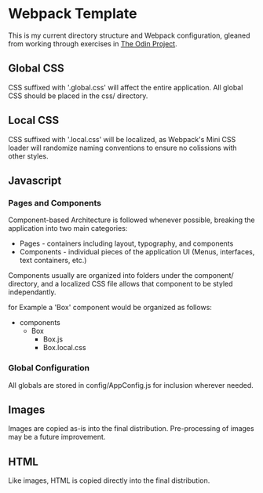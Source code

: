 # Webpack Template

This is my current directory structure and Webpack configuration, gleaned from working through exercises in [The Odin Project](https://www.theodinproject.com). 

## Global CSS

CSS suffixed with '.global.css' will affect the entire application.  All global CSS should be placed in the css/ directory.

## Local CSS

CSS suffixed with '.local.css' will be localized, as Webpack's Mini CSS loader will randomize naming conventions to ensure no colissions with other styles.

## Javascript

### Pages and Components

Component-based Architecture is followed whenever possible, breaking the application into two main categories:

* Pages - containers including layout, typography, and components
* Components  - individual pieces of the application UI (Menus, interfaces, text containers, etc.)

Components usually are organized into folders under the component/ directory, and a localized CSS file allows that component to be styled independantly.

for Example a 'Box' component would be organized as follows:

* components
  * Box
    * Box.js
    * Box.local.css

### Global Configuration

All globals are stored in config/AppConfig.js  for inclusion wherever needed.

## Images

Images are copied as-is into the final distribution.  Pre-processing of images may be a future improvement.

## HTML

Like images, HTML is copied directly into the final distribution.  


